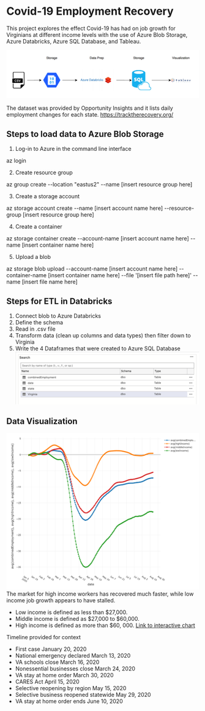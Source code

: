 # Covid-19 Employment Recovery

This project explores the effect Covid-19 has had on job growth for Virginians at different income levels with the use of Azure Blob Storage, Azure Databricks, Azure SQL Database, and Tableau.

![](https://github.com/smithashley/Covid-Employment-Recovery/blob/main/images/newazurediag.png)

The dataset was provided by Opportunity Insights and it lists daily employment changes for each state. https://tracktherecovery.org/ 

## Steps to load data to Azure Blob Storage

1. Log-in to Azure in the command line interface

az login

2. Create resource group

az group create --location "eastus2" --name [insert resource group here]

3. Create a storage account

az storage account create --name [insert account name here] --resource-group [insert resource group here] 

4. Create a container

az storage container create --account-name [insert account name here] --name [insert container name here]

5. Upload a blob

az storage blob upload --account-name [insert account name here] --container-name [insert container name here] --file '[insert file path here]' --name [insert file name here]

## Steps for ETL in Databricks
1. Connect blob to Azure Databricks
2. Define the schema
3. Read in .csv file
4. Transform data (clean up columns and data types) then filter down to Virginia
5. Write the 4 Dataframes that were created to Azure SQL Database
![](https://github.com/smithashley/Covid-Employment-Recovery/blob/main/images/dboimage.png)

## Data Visualization

![](https://github.com/smithashley/Covid-Employment-Recovery/blob/main/images/newplot.png)
The market for high income workers has recovered much faster, while low income job growth appears to have stalled.  
- Low income is defined as less than $27,000.
- Middle income is defined as $27,000 to $60,000.
- High income is defined as more than $60, 000.
[Link to interactive chart](https://public.tableau.com/views/Project1_16033597504640/Sheet2?:language=en&:display_count=y&publish=yes&:origin=viz_share_link)

Timeline provided for context
- First case January 20, 2020
- National emergency declared March 13, 2020
- VA schools close March 16, 2020
- Nonessential businesses close March 24, 2020
- VA stay at home order March 30, 2020
- CARES Act April 15, 2020
- Selective reopening by region May 15, 2020
- Selective business reopened statewide May 29, 2020
- VA stay at home order ends June 10, 2020

